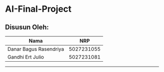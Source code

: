 # AI-Final-Project

## Disusun Oleh:
|             Nama              |     NRP    |
|-------------------------------|------------|
| Danar Bagus Rasendriya        | 5027231055 |
| Gandhi Ert Julio       | 5027231081 |
***

